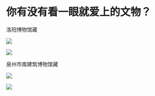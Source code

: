 # 你有没有看一眼就爱上的文物？

洛阳博物馆藏

![](https://pic4.zhimg.com/50/v2-80f5ba63952c936b3bb27201ab0f99f4_hd.jpg?source=1940ef5c)  


![](https://pic1.zhimg.com/50/v2-4dbecd365d18e658257f68d93008f93f_hd.jpg?source=1940ef5c)  


  


泉州市南建筑博物馆藏

  


![](https://pic2.zhimg.com/50/v2-281f39c34eceb91ffecda6495b82995a_hd.jpg?source=1940ef5c)  


![](https://pic2.zhimg.com/50/v2-7e1e7d27d5c99d338efe0310a19e49b2_hd.jpg?source=1940ef5c)

